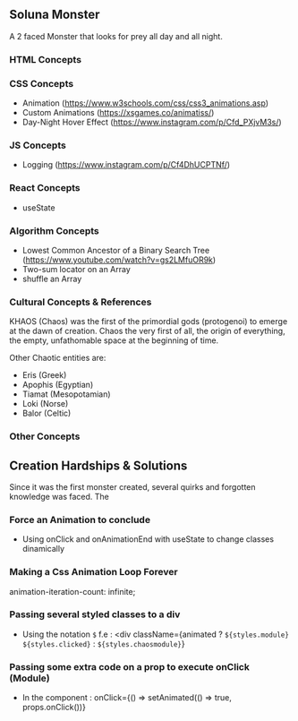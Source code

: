 ## Soluna Monster
A 2 faced Monster that looks for prey all day and all night.


### HTML Concepts

### CSS Concepts
 * Animation (https://www.w3schools.com/css/css3_animations.asp) 
 * Custom Animations (https://xsgames.co/animatiss/)
 * Day-Night Hover Effect (https://www.instagram.com/p/Cfd_PXjvM3s/)


### JS Concepts
 * Logging (https://www.instagram.com/p/Cf4DhUCPTNf/)

### React Concepts
 * useState

### Algorithm Concepts
 * Lowest Common Ancestor of a Binary Search Tree (https://www.youtube.com/watch?v=gs2LMfuOR9k)
 * Two-sum locator on an Array
 * shuffle an Array 
 
### Cultural Concepts & References
KHAOS (Chaos) was the first of the primordial gods (protogenoi) to emerge at the dawn of creation. Chaos the very first of all, the origin of everything, the empty, unfathomable space at the beginning of time.

Other Chaotic entities are:
 * Eris (Greek)
 * Apophis (Egyptian)
 * Tiamat (Mesopotamian)
 * Loki (Norse)
 * Balor (Celtic)

### Other Concepts

## Creation Hardships & Solutions
Since it was the first monster created, several quirks and forgotten knowledge was faced. The

### Force an Animation to conclude 
 * Using onClick and onAnimationEnd with useState to change classes dinamically

### Making a Css Animation Loop Forever
animation-iteration-count: infinite;

### Passing several styled classes to a div
 * Using the notation `$` f.e :  <div className={animated ? `${styles.module} ${styles.clicked}` : `${styles.chaosmodule}`}

 ### Passing some extra code on a prop to execute onClick (Module)
 * In the component : onClick={() => setAnimated(() => true, props.onClick())}
